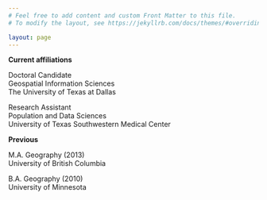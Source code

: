 ```yaml
---
# Feel free to add content and custom Front Matter to this file.
# To modify the layout, see https://jekyllrb.com/docs/themes/#overriding-theme-defaults

layout: page
---
```


**Current affiliations**

<p>Doctoral Candidate<br/>	
Geospatial Information Sciences<br/>
The University of Texas at Dallas<br/></p>

<p>Research Assistant<br/>
Population and Data Sciences<br/>
University of Texas Southwestern Medical Center<br/></p>

**Previous**

M.A. Geography (2013)<br/>
University of British Columbia

B.A. Geography (2010)<br/>
University of Minnesota
